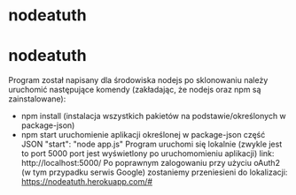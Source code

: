 # nodeatuth
# nodeatuth
Program został napisany dla środowiska nodejs
po sklonowaniu należy uruchomić następujące komendy (zakładając, że nodejs oraz npm są zainstalowane):
- npm install (instalacja wszystkich pakietów na podstawie/określonych w  package-json)
- npm start uruchomienie aplikacji określonej w  package-json część JSON "start": "node app.js"
Program uruchomi się lokalnie (zwykle jest to port 5000 port jest wyświetlony po uruchomomieniu aplikacji)
link: http://localhost:5000/
Po poprawnym zalogowaniu przy użyciu oAuth2 (w tym przypadku serwis Google)
zostaniemy przeniesieni do lokalizacji: https://nodeatuth.herokuapp.com/#

